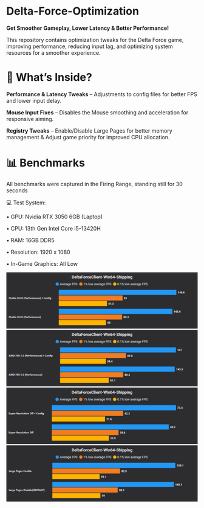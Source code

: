 # Delta-Force-Optimization

**Get Smoother Gameplay, Lower Latency & Better Performance!**

This repository contains optimization tweaks for the Delta Force game, improving performance, reducing input lag, and optimizing system resources for a smoother experience.

# 📁 What’s Inside?

**Performance & Latency Tweaks** – Adjustments to config files for better FPS and lower input delay.

**Mouse Input Fixes** – Disables the Mouse smoothing and acceleration for responsive aiming.

**Registry Tweaks** – Enable/Disable Large Pages for  better memory management & Adjust game priority for improved CPU allocation.

# 📊 Benchmarks

All benchmarks were captured in the Firing Range, standing still for 30 seconds

💻 Test System:

• GPU: Nvidia RTX 3050 6GB (Laptop)

• CPU: 13th Gen Intel Core i5-13420H

• RAM: 16GB DDR5

• Resolution: 1920 x 1080

• In-Game Graphics: All Low

<img src="https://github.com/OGTechOptimizer/Delta-Force-Optimization/blob/ac707ad8bd098b88040076b5dfbc21ae3c92f367/Images/Benchmark/Nvidia%20DLSS.png" width="700">

<img src="https://github.com/OGTechOptimizer/Delta-Force-Optimization/blob/c0b62e2f2ab636462ce543898daa8be2a726875a/Images/Benchmark/AMD%20FSR%202.0.png" width="700">

<img src="https://github.com/OGTechOptimizer/Delta-Force-Optimization/blob/a87caf2d44a93a82664e040b9a576abb1ab73b11/Images/Benchmark/Super%20Resolution.png" width="800">

<img src="https://github.com/OGTechOptimizer/Delta-Force-Optimization/blob/53010066a7e9bd41c83865491afa1b3374720151/Images/Benchmark/Large%20Pages.png" width="800">




